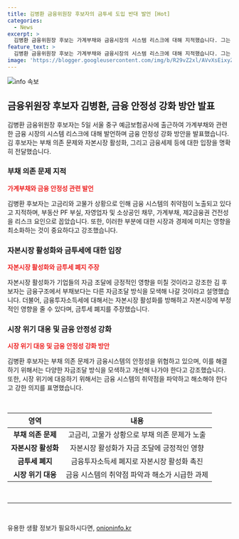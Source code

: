 ```yaml
---
title: 김병환 금융위원장 후보자의 금투세 도입 반대 발언 [Hot]
categories:
  - News
excerpt: >
  김병환 금융위원장 후보는 가계부채와 금융시장의 시스템 리스크에 대해 지적했습니다. 그는 금투세의 부정적 영향을 강조하며 폐지를 주장했고, 부채 의존 문제를 해결할 필요성을 강조했습니다. 또한, 기업 밸류업과 관련하여 자본시장의 활성화를 강조하며 다양한 자금조달 방식의 필요성을 언급했습니다. 김 후보는 또한 금투세 폐지의 필요성을 강조했습니다.
feature_text: >
  김병환 금융위원장 후보는 가계부채와 금융시장의 시스템 리스크에 대해 지적했습니다. 그는 금투세의 부정적 영향을 강조하며 폐지를 주장했고, 부채 의존 문제를 해결할 필요성을 강조했습니다. 또한, 기업 밸류업과 관련하여 자본시장의 활성화를 강조하며 다양한 자금조달 방식의 필요성을 언급했습니다. 김 후보는 또한 금투세 폐지의 필요성을 강조했습니다.
image: 'https://blogger.googleusercontent.com/img/b/R29vZ2xl/AVvXsEixyZcFfHzMRdzZMjFBmAUKJYCLCGyLL1o632UiGVXcaFdKo_bkvkuCioo0uUKlGfBVcT3P84aROyZIXSBEx3Aw5nCQ3pTgDom1WDC4m8eifvWiAmWEEVb4x6G_l8C0QH225ldMjyaFvpxGEBGNO37VmDTDMHGhJPq73UglMfDca1-0aw/s1600/blogspot.png'
---
```


<p><img src="https://blogger.googleusercontent.com/img/b/R29vZ2xl/AVvXsEixyZcFfHzMRdzZMjFBmAUKJYCLCGyLL1o632UiGVXcaFdKo_bkvkuCioo0uUKlGfBVcT3P84aROyZIXSBEx3Aw5nCQ3pTgDom1WDC4m8eifvWiAmWEEVb4x6G_l8C0QH225ldMjyaFvpxGEBGNO37VmDTDMHGhJPq73UglMfDca1-0aw/s1600/blogspot.png" alt="info 속보" /></p>

<h2 data-ke-size="size26">금융위원장 후보자 김병환, 금융 안정성 강화 방안 발표</h2>

<p data-ke-size="size16">김병환 금융위원장 후보자는 5일 서울 중구 예금보험공사에 출근하여 가계부채와 관련한 금융 시장의 시스템 리스크에 대해 발언하며 금융 안정성 강화 방안을 발표했습니다. 김 후보자는 부채 의존 문제와 자본시장 활성화, 그리고 금융세제 등에 대한 입장을 명확히 전달했습니다.</p>

<h3 data-ke-size="size24">부채 의존 문제 지적</h3>

<p data-ke-size="size16"><b><span style="color: #ee2323;">가계부채와 금융 안정성 관련 발언</span></b></p>

<p data-ke-size="size16">김병환 후보자는 고금리와 고물가 상황으로 인해 금융 시스템의 취약점이 노출되고 있다고 지적하며, 부동산 PF 부실, 자영업자 및 소상공인 채무, 가계부채, 제2금융권 건전성을 리스크 요인으로 꼽았습니다. 또한, 이러한 부분에 대한 시장과 경제에 미치는 영향을 최소화하는 것이 중요하다고 강조했습니다.</p>

<h3 data-ke-size="size24">자본시장 활성화와 금투세에 대한 입장</h3>

<p data-ke-size="size16"><b><span style="color: #ee2323;">자본시장 활성화와 금투세 폐지 주장</span></b></p>

<p data-ke-size="size16">자본시장 활성화가 기업들의 자금 조달에 긍정적인 영향을 미칠 것이라고 강조한 김 후보자는 금융구조에서 부채보다는 다른 자금조달 방식을 모색해 나갈 것이라고 설명했습니다. 더불어, 금융투자소득세에 대해서는 자본시장 활성화를 방해하고 자본시장에 부정적인 영향을 줄 수 있다며, 금투세 폐지를 주장했습니다.</p>

<h3 data-ke-size="size24">시장 위기 대응 및 금융 안정성 강화</h3>

<p data-ke-size="size16"><b><span style="color: #ee2323;">시장 위기 대응 및 금융 안정성 강화 방안</span></b></p>

<p data-ke-size="size16">김병환 후보자는 부채 의존 문제가 금융시스템의 안정성을 위협하고 있으며, 이를 해결하기 위해서는 다양한 자금조달 방식을 모색하고 개선해 나가야 한다고 강조했습니다. 또한, 시장 위기에 대응하기 위해서는 금융 시스템의 취약점을 파악하고 해소해야 한다고 강한 의지를 표명했습니다.</p>

<p data-ke-size="size16">&nbsp;</p>

<table>
<thead>
<tr>
<th style="text-align: center;">영역</th>
<th style="text-align: center;">내용</th>
</tr>
</thead>
<tbody>
<tr>
<td style="text-align: center;"><b>부채 의존 문제</b></td>
<td style="text-align: center;">고금리, 고물가 상황으로 부채 의존 문제가 노출</td>
</tr>
<tr>
<td style="text-align: center;"><b>자본시장 활성화</b></td>
<td style="text-align: center;">자본시장 활성화가 자금 조달에 긍정적인 영향</td>
</tr>
<tr>
<td style="text-align: center;"><b>금투세 폐지</b></td>
<td style="text-align: center;">금융투자소득세 폐지로 자본시장 활성화 촉진</td>
</tr>
<tr>
<td style="text-align: center;"><b>시장 위기 대응</b></td>
<td style="text-align: center;">금융 시스템의 취약점 파악과 해소가 시급한 과제</td>
</tr>
</tbody>
</table>

<p data-ke-size="size16">&nbsp;</p>

<hr>

<p data-ke-size="size16">&nbsp;</p>
유용한 생활 정보가 필요하시다면, <a href="https://onioninfo.kr" rel="dofollow">onioninfo.kr</a>


